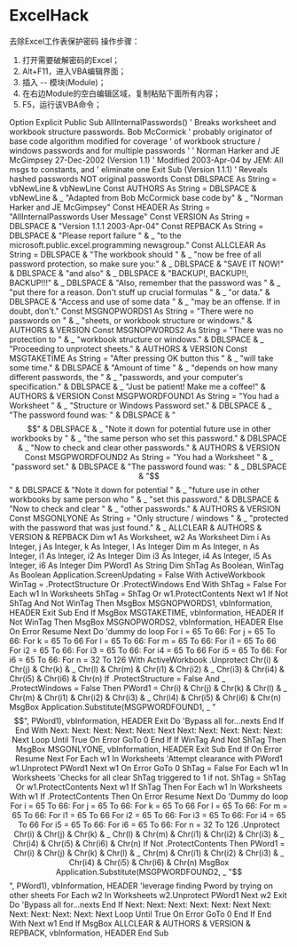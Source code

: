 # ExcelHack
去除Excel工作表保护密码
操作步骤：
1. 打开需要破解密码的Excel；
2. Alt+F11，进入VBA编辑界面；
3. 插入 -- 模块(Module)；
4. 在右边Module的空白编辑区域，复制粘贴下面所有内容；
5. F5，运行该VBA命令；

Option Explicit
Public Sub AllInternalPasswords()
' Breaks worksheet and workbook structure passwords. Bob McCormick
' probably originator of base code algorithm modified for coverage
' of workbook structure / windows passwords and for multiple passwords
'
' Norman Harker and JE McGimpsey 27-Dec-2002 (Version 1.1)
' Modified 2003-Apr-04 by JEM: All msgs to constants, and
' eliminate one Exit Sub (Version 1.1.1)
' Reveals hashed passwords NOT original passwords
Const DBLSPACE As String = vbNewLine & vbNewLine
Const AUTHORS As String = DBLSPACE & vbNewLine & _
"Adapted from Bob McCormick base code by" & _
"Norman Harker and JE McGimpsey"
Const HEADER As String = "AllInternalPasswords User Message"
Const VERSION As String = DBLSPACE & "Version 1.1.1 2003-Apr-04"
Const REPBACK As String = DBLSPACE & "Please report failure " & _
"to the microsoft.public.excel.programming newsgroup."
Const ALLCLEAR As String = DBLSPACE & "The workbook should " & _
"now be free of all password protection, so make sure you:" & _
DBLSPACE & "SAVE IT NOW!" & DBLSPACE & "and also" & _
DBLSPACE & "BACKUP!, BACKUP!!, BACKUP!!!" & _
DBLSPACE & "Also, remember that the password was " & _
"put there for a reason. Don't stuff up crucial formulas " & _
"or data." & DBLSPACE & "Access and use of some data " & _
"may be an offense. If in doubt, don't."
Const MSGNOPWORDS1 As String = "There were no passwords on " & _
"sheets, or workbook structure or windows." & AUTHORS & VERSION
Const MSGNOPWORDS2 As String = "There was no protection to " & _
"workbook structure or windows." & DBLSPACE & _
"Proceeding to unprotect sheets." & AUTHORS & VERSION
Const MSGTAKETIME As String = "After pressing OK button this " & _
"will take some time." & DBLSPACE & "Amount of time " & _
"depends on how many different passwords, the " & _
"passwords, and your computer's specification." & DBLSPACE & _
"Just be patient! Make me a coffee!" & AUTHORS & VERSION
Const MSGPWORDFOUND1 As String = "You had a Worksheet " & _
"Structure or Windows Password set." & DBLSPACE & _
"The password found was: " & DBLSPACE & "$$" & DBLSPACE & _
"Note it down for potential future use in other workbooks by " & _
"the same person who set this password." & DBLSPACE & _
"Now to check and clear other passwords." & AUTHORS & VERSION
Const MSGPWORDFOUND2 As String = "You had a Worksheet " & _
"password set." & DBLSPACE & "The password found was: " & _
DBLSPACE & "$$" & DBLSPACE & "Note it down for potential " & _
"future use in other workbooks by same person who " & _
"set this password." & DBLSPACE & "Now to check and clear " & _
"other passwords." & AUTHORS & VERSION
Const MSGONLYONE As String = "Only structure / windows " & _
"protected with the password that was just found." & _
ALLCLEAR & AUTHORS & VERSION & REPBACK
Dim w1 As Worksheet, w2 As Worksheet
Dim i As Integer, j As Integer, k As Integer, l As Integer
Dim m As Integer, n As Integer, i1 As Integer, i2 As Integer
Dim i3 As Integer, i4 As Integer, i5 As Integer, i6 As Integer
Dim PWord1 As String
Dim ShTag As Boolean, WinTag As Boolean
Application.ScreenUpdating = False
With ActiveWorkbook
WinTag = .ProtectStructure Or .ProtectWindows
End With
ShTag = False
For Each w1 In Worksheets
ShTag = ShTag Or w1.ProtectContents
Next w1
If Not ShTag And Not WinTag Then
MsgBox MSGNOPWORDS1, vbInformation, HEADER
Exit Sub
End If
MsgBox MSGTAKETIME, vbInformation, HEADER
If Not WinTag Then
MsgBox MSGNOPWORDS2, vbInformation, HEADER
Else
On Error Resume Next
Do 'dummy do loop
For i = 65 To 66: For j = 65 To 66: For k = 65 To 66
For l = 65 To 66: For m = 65 To 66: For i1 = 65 To 66
For i2 = 65 To 66: For i3 = 65 To 66: For i4 = 65 To 66
For i5 = 65 To 66: For i6 = 65 To 66: For n = 32 To 126
With ActiveWorkbook
.Unprotect Chr(i) & Chr(j) & Chr(k) & _
Chr(l) & Chr(m) & Chr(i1) & Chr(i2) & _
Chr(i3) & Chr(i4) & Chr(i5) & Chr(i6) & Chr(n)
If .ProtectStructure = False And _
.ProtectWindows = False Then
PWord1 = Chr(i) & Chr(j) & Chr(k) & Chr(l) & _
Chr(m) & Chr(i1) & Chr(i2) & Chr(i3) & _
Chr(i4) & Chr(i5) & Chr(i6) & Chr(n)
MsgBox Application.Substitute(MSGPWORDFOUND1, _
"$$", PWord1), vbInformation, HEADER
Exit Do 'Bypass all for...nexts
End If
End With
Next: Next: Next: Next: Next: Next
Next: Next: Next: Next: Next: Next
Loop Until True
On Error GoTo 0
End If
If WinTag And Not ShTag Then
MsgBox MSGONLYONE, vbInformation, HEADER
Exit Sub
End If
On Error Resume Next
For Each w1 In Worksheets
'Attempt clearance with PWord1
w1.Unprotect PWord1
Next w1
On Error GoTo 0
ShTag = False
For Each w1 In Worksheets
'Checks for all clear ShTag triggered to 1 if not.
ShTag = ShTag Or w1.ProtectContents
Next w1
If ShTag Then
For Each w1 In Worksheets
With w1
If .ProtectContents Then
On Error Resume Next
Do 'Dummy do loop
For i = 65 To 66: For j = 65 To 66: For k = 65 To 66
For l = 65 To 66: For m = 65 To 66: For i1 = 65 To 66
For i2 = 65 To 66: For i3 = 65 To 66: For i4 = 65 To 66
For i5 = 65 To 66: For i6 = 65 To 66: For n = 32 To 126
.Unprotect Chr(i) & Chr(j) & Chr(k) & _
Chr(l) & Chr(m) & Chr(i1) & Chr(i2) & Chr(i3) & _
Chr(i4) & Chr(i5) & Chr(i6) & Chr(n)
If Not .ProtectContents Then
PWord1 = Chr(i) & Chr(j) & Chr(k) & Chr(l) & _
Chr(m) & Chr(i1) & Chr(i2) & Chr(i3) & _
Chr(i4) & Chr(i5) & Chr(i6) & Chr(n)
MsgBox Application.Substitute(MSGPWORDFOUND2, _
"$$", PWord1), vbInformation, HEADER
'leverage finding Pword by trying on other sheets
For Each w2 In Worksheets
w2.Unprotect PWord1
Next w2
Exit Do 'Bypass all for...nexts
End If
Next: Next: Next: Next: Next: Next
Next: Next: Next: Next: Next: Next
Loop Until True
On Error GoTo 0
End If
End With
Next w1
End If
MsgBox ALLCLEAR & AUTHORS & VERSION & REPBACK, vbInformation, HEADER
End Sub
